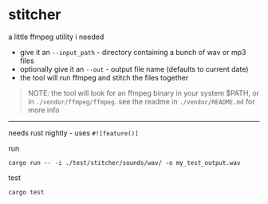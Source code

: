 # stitcher

a little ffmpeg utility i needed

- give it an `--input_path` - directory containing a bunch of wav or mp3 files
- optionally give it an `--out` - output file name (defaults to current date)
- the tool will run ffmpeg and stitch the files together

> NOTE: the tool will look for an ffmpeg binary in your system $PATH, or in `./vendor/ffmpeg/ffmpeg`. see the readme in `./vendor/README.md` for more info

---

needs rust nightly - uses `#![feature()]`

run

```
cargo run -- -i ./test/stitcher/sounds/wav/ -o my_test_output.wav
```


test

```
cargo test
```
